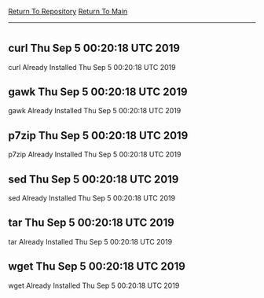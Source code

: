 [Return To Repository](https://github.com/deathbybandaid/piholeparser/)
[Return To Main](https://github.com/deathbybandaid/piholeparser/blob/master/RecentRunLogs/Mainlog.md)
____________________________________
# 
## curl Thu Sep 5 00:20:18 UTC 2019
curl Already Installed Thu Sep 5 00:20:18 UTC 2019
## gawk Thu Sep 5 00:20:18 UTC 2019
gawk Already Installed Thu Sep 5 00:20:18 UTC 2019
## p7zip Thu Sep 5 00:20:18 UTC 2019
p7zip Already Installed Thu Sep 5 00:20:18 UTC 2019
## sed Thu Sep 5 00:20:18 UTC 2019
sed Already Installed Thu Sep 5 00:20:18 UTC 2019
## tar Thu Sep 5 00:20:18 UTC 2019
tar Already Installed Thu Sep 5 00:20:18 UTC 2019
## wget Thu Sep 5 00:20:18 UTC 2019
wget Already Installed Thu Sep 5 00:20:18 UTC 2019
